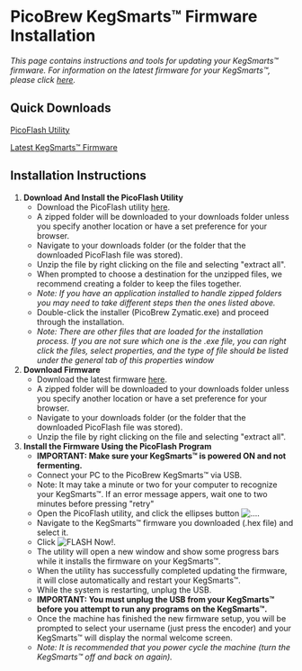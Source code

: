 # PicoBrew KegSmarts™ Firmware Installation

*This page contains instructions and tools for updating your KegSmarts™ firmware.
For information on the latest firmware for your KegSmarts™, please click [here](/static/support/legacy/kegsmarts/Firmware.md).*

## Quick Downloads

[PicoFlash Utility](/static/support/legacy/common/PicoFlash.zip)

[Latest KegSmarts™ Firmware](/static/support/legacy/kegsmarts/KegSmarts_1_0_6.zip)

## Installation Instructions

1. **Download And Install the PicoFlash Utility**
    * Download the PicoFlash utility [here](/static/support/legacy/common/PicoFlash.zip).
    * A zipped folder will be downloaded to your downloads folder unless you specify another location or have a set preference for your browser.
    * Navigate to your downloads folder (or the folder that the downloaded PicoFlash file was stored).
    * Unzip the file by right clicking on the file and selecting "extract all".
    * When prompted to choose a destination for the unzipped files, we recommend creating a folder to keep the files together.
    * *Note: If you have an application installed to handle zipped folders you may need to take different steps then the ones listed above.*
    * Double-click the installer (PicoBrew Zymatic.exe) and proceed through the installation.
    * *Note: There are other files that are loaded for the installation process. If you are not sure which one is the .exe file, you can right click the files, select properties, and the type of file should be listed under the general tab of this properties window*
2. **Download Firmware**
    * Download the latest firmware [here](/static/support/legacy/kegsmarts/KegSmarts_1_0_6.zip).
    * A zipped folder will be downloaded to your downloads folder unless you specify another location or have a set preference for your browser.
    * Navigate to your downloads folder (or the folder that the downloaded PicoFlash file was stored).
    * Unzip the file by right clicking on the file and selecting "extract all".
3. **Install the Firmware Using the PicoFlash Program**
    * **IMPORTANT: Make sure your KegSmarts™ is powered ON and not fermenting.**
    * Connect your PC to the PicoBrew KegSmarts™ via USB.
    * Note: It may take a minute or two for your computer to recognize your KegSmarts™. If an error message appers, wait one to two minutes before pressing "retry"
    * Open the PicoFlash utility, and click the ellipses button ![...](/static/support/legacy/common/ellipsesButton.png).
    * Navigate to the KegSmarts™ firmware you downloaded (.hex file) and select it.
    * Click ![FLASH Now!](/static/support/legacy/common/flashButton.png).
    * The utility will open a new window and show some progress bars while it installs the firmware on your KegSmarts™.
    * When the utility has successfully completed updating the firmware, it will close automatically and restart your KegSmarts™.
    * While the system is restarting, unplug the USB.
    * **IMPORTANT: You must unplug the USB from your KegSmarts™ before you attempt to run any programs on the KegSmarts™.**
    * Once the machine has finished the new firmware setup, you will be prompted to select your username (just press the encoder) and your KegSmarts™ will display the normal welcome screen.
    * *Note: It is recommended that you power cycle the machine (turn the KegSmarts™ off and back on again).*

